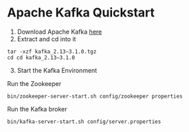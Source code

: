 # Apache Kafka Quickstart
1. Download Apache Kafka [here](https://www.apache.org/dyn/closer.cgi?path=%2Fkafka%2F3.1.0%2Fkafka_2.13-3.1.0.tgz)
2. Extract and cd into it
```
tar -xzf kafka_2.13–3.1.0.tgz
cd cd kafka_2.13–3.1.0
```
3. Start the Kafka Environment

Run the Zookeeper
```
bin/zookeeper-server-start.sh config/zookeeper properties
```
Run the Kafka broker
```
bin/kafka-server-start.sh config/server.properties
```


